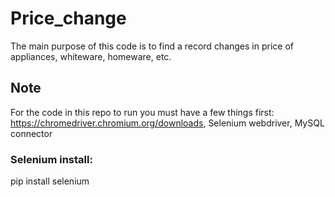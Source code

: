 # Price_change
The main purpose of this code is to find a record changes in price of appliances, whiteware, homeware, etc. 

## Note
For the code in this repo to run you must have a few things first:
https://chromedriver.chromium.org/downloads,
Selenium webdriver,
MySQL connector
  
  ### Selenium install:
  pip install selenium
  
  
